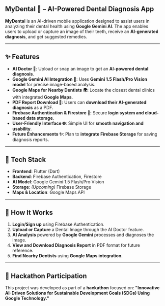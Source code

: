 ## **MyDental 🦷 – AI-Powered Dental Diagnosis App**

**MyDental** is an AI-driven mobile application designed to assist users in analyzing their dental health using **Google Gemini AI**. The app enables users to upload or capture an image of their teeth, receive an **AI-generated diagnosis**, and get suggested remedies.

---

## **✨ Features**

- **AI Doctor 🎨**: Upload or snap an image to get an **AI-powered dental diagnosis**.
- **Google Gemini AI Integration 🤖**: Uses **Gemini 1.5 Flash/Pro Vision model** for precise image-based analysis.
- **Google Maps for Nearby Dentists 🌍**: Locate the closest dental clinics with integrated **Google Maps**.
- **PDF Report Download 📝**: Users can **download their AI-generated diagnosis** as a PDF.
- **Firebase Authentication & Firestore 🔑**: Secure **login system and cloud-based data storage**.
- **User-Friendly Interface 🌐**: Simple UI for **smooth navigation and usability**.
- **Future Enhancements ✨**: Plan to **integrate Firebase Storage** for saving diagnosis reports.

---

## **💪 Tech Stack**

- **Frontend**: Flutter (Dart)
- **Backend**: Firebase Authentication, Firestore
- **AI Model**: Google Gemini 1.5 Flash/Pro Vision
- **Storage**: *(Upcoming)* Firebase Storage
- **Maps & Location**: Google Maps API

---

## **📸 How It Works**

1. **Login/Sign up** using Firebase Authentication.
2. **Upload or Capture** a Dental Image through the AI Doctor feature.
3. **AI Analysis** powered by **Google Gemini** processes and diagnoses the image.
4. **View and Download Diagnosis Report** in PDF format for future reference.
5. **Find Nearby Dentists** using **Google Maps integration**.

---

## **🎯 Hackathon Participation**

This project was developed as part of a **hackathon** focused on:
**"Innovative AI-Driven Solutions for Sustainable Development Goals (SDGs) Using Google Technology."**

